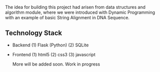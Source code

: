 
The idea for building this project had arisen from data structures and algorithm module, where we were introduced with Dynamic Programming with an example of basic String Alignment in DNA Sequence.



## Technology Stack 

-  Backend
(1) Flask (Python)
(2) SQLite

- Frontend
(1) html5
(2) css3
(3) javascript

    More will be added soon. Work in progress 
